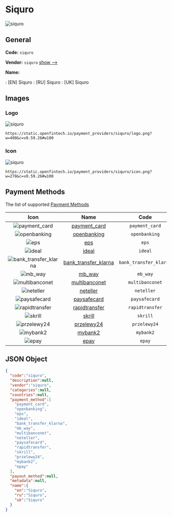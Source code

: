 
# Siquro 
![siquro](https://static.openfintech.io/payment_providers/siquro/logo.png?w=400&c=v0.59.26#w100)  

## General 
 
**Code:** `siquro` 
 
**Vendor:** `siquro` [show -->](/vendors/siquro/) 
 
**Name:** 
 
:	[EN] Siquro 
:	[RU] Siquro 
:	[UK] Siquro 
 

## Images 

### Logo 
 
![siquro](https://static.openfintech.io/payment_providers/siquro/logo.png?w=400&c=v0.59.26#w100)  

```
https://static.openfintech.io/payment_providers/siquro/logo.png?w=400&c=v0.59.26#w100
```  

### Icon 
 
![siquro](https://static.openfintech.io/payment_providers/siquro/icon.png?w=278&c=v0.59.26#w100)  

```
https://static.openfintech.io/payment_providers/siquro/icon.png?w=278&c=v0.59.26#w100
```  

## Payment Methods 
 
The list of supported [Payment Methods](/payment-methods/) 

|Icon|Name|Code| 
|:---:|:---:|:---:| 
|![payment_card](https://static.openfintech.io/payment_methods/payment_card/icon.svg?w=278&c=v0.59.26#w100) |[payment_card](/payment-methods/payment_card/)|`payment_card`| 
|![openbanking](https://static.openfintech.io/payment_methods/openbanking/icon.svg?w=278&c=v0.59.26#w100) |[openbanking](/payment-methods/openbanking/)|`openbanking`| 
|![eps](https://static.openfintech.io/payment_methods/eps/icon.png?w=278&c=v0.59.26#w100) |[eps](/payment-methods/eps/)|`eps`| 
|![ideal](https://static.openfintech.io/payment_methods/ideal/icon.svg?w=278&c=v0.59.26#w100) |[ideal](/payment-methods/ideal/)|`ideal`| 
|![bank_transfer_klarna](https://static.openfintech.io/payment_methods/bank_transfer_klarna/icon.svg?w=278&c=v0.59.26#w100) |[bank_transfer_klarna](/payment-methods/bank_transfer_klarna/)|`bank_transfer_klarna`| 
|![mb_way](https://static.openfintech.io/payment_methods/mb_way/icon.svg?w=278&c=v0.59.26#w100) |[mb_way](/payment-methods/mb_way/)|`mb_way`| 
|![multibanconet](https://static.openfintech.io/payment_methods/multibanconet/icon.png?w=278&c=v0.59.26#w100) |[multibanconet](/payment-methods/multibanconet/)|`multibanconet`| 
|![neteller](https://static.openfintech.io/payment_methods/neteller/icon.png?w=278&c=v0.59.26#w100) |[neteller](/payment-methods/neteller/)|`neteller`| 
|![paysafecard](https://static.openfintech.io/payment_methods/paysafecard/icon.svg?w=278&c=v0.59.26#w100) |[paysafecard](/payment-methods/paysafecard/)|`paysafecard`| 
|![rapidtransfer](https://static.openfintech.io/payment_methods/rapidtransfer/icon.png?w=278&c=v0.59.26#w100) |[rapidtransfer](/payment-methods/rapidtransfer/)|`rapidtransfer`| 
|![skrill](https://static.openfintech.io/payment_methods/skrill/icon.svg?w=278&c=v0.59.26#w100) |[skrill](/payment-methods/skrill/)|`skrill`| 
|![przelewy24](https://static.openfintech.io/payment_methods/przelewy24/icon.png?w=278&c=v0.59.26#w100) |[przelewy24](/payment-methods/przelewy24/)|`przelewy24`| 
|![mybank2](https://static.openfintech.io/payment_methods/mybank2/icon.png?w=278&c=v0.59.26#w100) |[mybank2](/payment-methods/mybank2/)|`mybank2`| 
|![epay](https://static.openfintech.io/payment_methods/epay/icon.svg?w=278&c=v0.59.26#w100) |[epay](/payment-methods/epay/)|`epay`| 
 

## JSON Object 

```json
{
  "code":"siquro",
  "description":null,
  "vendor":"siquro",
  "categories":null,
  "countries":null,
  "payment_method":[
    "payment_card",
    "openbanking",
    "eps",
    "ideal",
    "bank_transfer_klarna",
    "mb_way",
    "multibanconet",
    "neteller",
    "paysafecard",
    "rapidtransfer",
    "skrill",
    "przelewy24",
    "mybank2",
    "epay"
  ],
  "payout_method":null,
  "metadata":null,
  "name":{
    "en":"Siquro",
    "ru":"Siquro",
    "uk":"Siquro"
  }
}
```  
